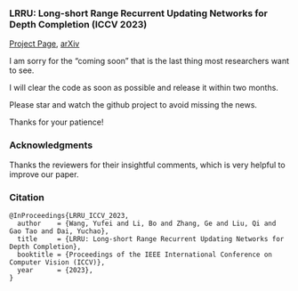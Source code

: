 ### LRRU: Long-short Range Recurrent Updating Networks for Depth Completion (ICCV 2023)

[Project Page](https://npucvr.github.io/LRRU/), [arXiv](https://arxiv.org/abs/2310.08956.pdf)

  I am sorry for the “coming soon” that is the last thing most researchers want to see.

  I will clear the code as soon as possible and release it within two months. 

  Please star and watch the github project to avoid missing the news.

  Thanks for your patience!

### Acknowledgments

Thanks the reviewers for their insightful comments, which is very helpful to improve our paper.

### Citation
```
@InProceedings{LRRU_ICCV_2023,
  author    = {Wang, Yufei and Li, Bo and Zhang, Ge and Liu, Qi and Gao Tao and Dai, Yuchao},
  title     = {LRRU: Long-short Range Recurrent Updating Networks for Depth Completion},
  booktitle = {Proceedings of the IEEE International Conference on Computer Vision (ICCV)},
  year      = {2023},
}
```
